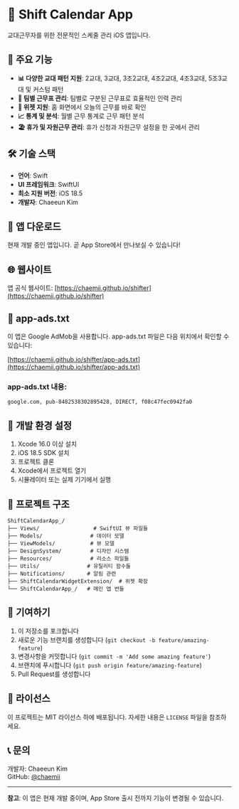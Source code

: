 # 📅 Shift Calendar App

교대근무자를 위한 전문적인 스케줄 관리 iOS 앱입니다.

## 🚀 주요 기능

- **📊 다양한 교대 패턴 지원**: 2교대, 3교대, 3조2교대, 4조2교대, 4조3교대, 5조3교대 및 커스텀 패턴
- **👥 팀별 근무표 관리**: 팀별로 구분된 근무표로 효율적인 인력 관리
- **📱 위젯 지원**: 홈 화면에서 오늘의 근무를 바로 확인
- **📈 통계 및 분석**: 월별 근무 통계로 근무 패턴 분석
- **🏖️ 휴가 및 자원근무 관리**: 휴가 신청과 자원근무 설정을 한 곳에서 관리

## 🛠️ 기술 스택

- **언어**: Swift
- **UI 프레임워크**: SwiftUI
- **최소 지원 버전**: iOS 18.5
- **개발자**: Chaeeun Kim

## 📱 앱 다운로드

현재 개발 중인 앱입니다. 곧 App Store에서 만나보실 수 있습니다!

## 🌐 웹사이트

앱 공식 웹사이트: [https://chaemii.github.io/shifter](https://chaemii.github.io/shifter)

## 📄 app-ads.txt

이 앱은 Google AdMob을 사용합니다. app-ads.txt 파일은 다음 위치에서 확인할 수 있습니다:

[https://chaemii.github.io/shifter/app-ads.txt](https://chaemii.github.io/shifter/app-ads.txt)

### app-ads.txt 내용:
```
google.com, pub-8482538302895428, DIRECT, f08c47fec0942fa0
```

## 🔧 개발 환경 설정

1. Xcode 16.0 이상 설치
2. iOS 18.5 SDK 설치
3. 프로젝트 클론
4. Xcode에서 프로젝트 열기
5. 시뮬레이터 또는 실제 기기에서 실행

## 📁 프로젝트 구조

```
ShiftCalendarApp_/
├── Views/                 # SwiftUI 뷰 파일들
├── Models/               # 데이터 모델
├── ViewModels/           # 뷰 모델
├── DesignSystem/         # 디자인 시스템
├── Resources/            # 리소스 파일들
├── Utils/               # 유틸리티 함수들
├── Notifications/       # 알림 관련
├── ShiftCalendarWidgetExtension/  # 위젯 확장
└── ShiftCalendarApp_/   # 메인 앱 번들
```

## 🤝 기여하기

1. 이 저장소를 포크합니다
2. 새로운 기능 브랜치를 생성합니다 (`git checkout -b feature/amazing-feature`)
3. 변경사항을 커밋합니다 (`git commit -m 'Add some amazing feature'`)
4. 브랜치에 푸시합니다 (`git push origin feature/amazing-feature`)
5. Pull Request를 생성합니다

## 📄 라이선스

이 프로젝트는 MIT 라이선스 하에 배포됩니다. 자세한 내용은 `LICENSE` 파일을 참조하세요.

## 📞 문의

개발자: Chaeeun Kim  
GitHub: [@chaemii](https://github.com/chaemii)

---

**참고**: 이 앱은 현재 개발 중이며, App Store 출시 전까지 기능이 변경될 수 있습니다. 